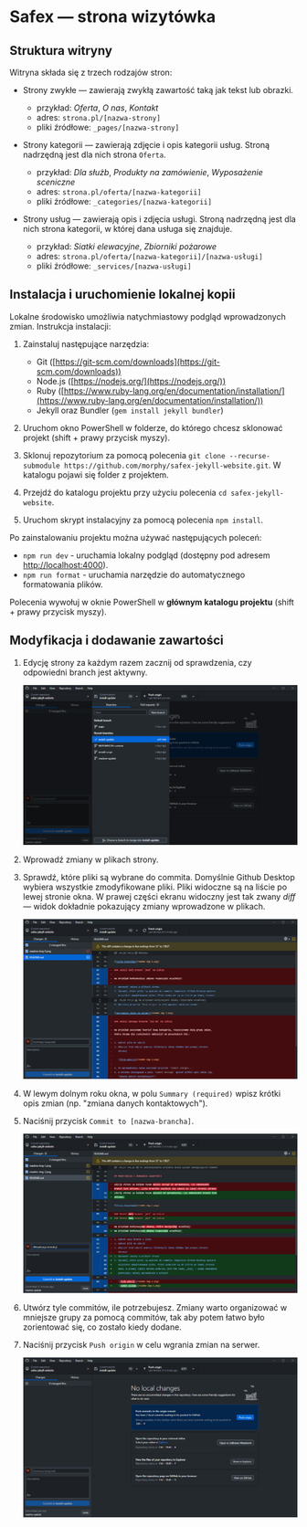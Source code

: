 # Safex — strona wizytówka

## Struktura witryny

Witryna składa się z trzech rodzajów stron:

- Strony zwykłe — zawierają zwykłą zawartość taką jak tekst lub obrazki.

  - przykład: _Oferta_, _O nas_, _Kontakt_
  - adres: `strona.pl/[nazwa-strony]`
  - pliki źródłowe: `_pages/[nazwa-strony]`

- Strony kategorii — zawierają zdjęcie i opis kategorii usług. Stroną nadrzędną
  jest dla nich strona `Oferta`.

  - przykład: _Dla służb_, _Produkty na zamówienie_, _Wyposażenie sceniczne_
  - adres: `strona.pl/oferta/[nazwa-kategorii]`
  - pliki źródłowe: `_categories/[nazwa-kategorii]`

- Strony usług — zawierają opis i zdjęcia usługi. Stroną nadrzędną jest dla nich
  strona kategorii, w której dana usługa się znajduje.

  - przykład: _Siatki elewacyjne_, _Zbiorniki pożarowe_
  - adres: `strona.pl/oferta/[nazwa-kategorii]/[nazwa-usługi]`
  - pliki źródłowe: `_services/[nazwa-usługi]`

## Instalacja i uruchomienie lokalnej kopii

Lokalne środowisko umożliwia natychmiastowy podgląd wprowadzonych zmian.
Instrukcja instalacji:

1. Zainstaluj następujące narzędzia:

   - Git ([https://git-scm.com/downloads](https://git-scm.com/downloads))
   - Node.js ([https://nodejs.org/](https://nodejs.org/))
   - Ruby
     ([https://www.ruby-lang.org/en/documentation/installation/](https://www.ruby-lang.org/en/documentation/installation/))
   - Jekyll oraz Bundler (`gem install jekyll bundler`)

2. Uruchom okno PowerShell w folderze, do którego chcesz sklonować projekt
   (shift + prawy przycisk myszy).
3. Sklonuj repozytorium za pomocą polecenia
   `git clone --recurse-submodule https://github.com/morphy/safex-jekyll-website.git`.
   W katalogu pojawi się folder z projektem.
4. Przejdź do katalogu projektu przy użyciu polecenia `cd safex-jekyll-website`.
5. Uruchom skrypt instalacyjny za pomocą polecenia `npm install`.

Po zainstalowaniu projektu można używać następujących poleceń:

- `npm run dev` - uruchamia lokalny podgląd (dostępny pod adresem
  [http://localhost:4000](http://localhost:4000)).
- `npm run format` - uruchamia narzędzie do automatycznego formatowania plików.

Polecenia wywołuj w oknie PowerShell w **głównym katalogu projektu** (shift +
prawy przycisk myszy).

## Modyfikacja i dodawanie zawartości

1. Edycję strony za każdym razem zacznij od sprawdzenia, czy odpowiedni branch
   jest aktywny.

   ![lista branchów](readme-img-1.png)

2. Wprowadź zmiany w plikach strony.
3. Sprawdź, które pliki są wybrane do commita. Domyślnie Github Desktop wybiera
   wszystkie zmodyfikowane pliki. Pliki widoczne są na liście po lewej stronie
   okna. W prawej części ekranu widoczny jest tak zwany _diff_ — widok dokładnie
   pokazujący zmiany wprowadzone w plikach.

   ![wybór plików](readme-img-2.png)

4. W lewym dolnym roku okna, w polu `Summary (required)` wpisz krótki opis zmian
   (np. "zmiana danych kontaktowych").
5. Naciśnij przycisk `Commit to [nazwa-brancha]`.

   ![dodawanie commita](readme-img-3.png)

6. Utwórz tyle commitów, ile potrzebujesz. Zmiany warto organizować w mniejsze
   grupy za pomocą commitów, tak aby potem łatwo było zorientować się, co
   zostało kiedy dodane.
7. Naciśnij przycisk `Push origin` w celu wgrania zmian na serwer.

   ![wgrywanie zmian na serwer](readme-img-4.png)
